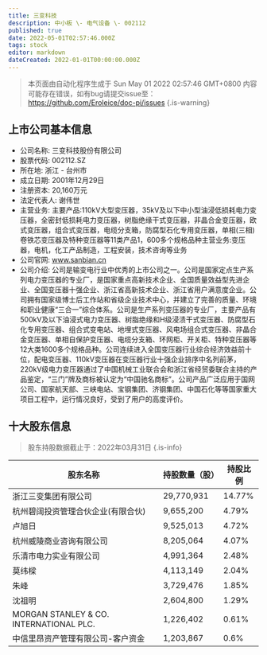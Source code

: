 ```yaml
---
title: 三变科技
description: 中小板 \- 电气设备 \- 002112
published: true
date: 2022-05-01T02:57:46.000Z
tags: stock
editor: markdown
dateCreated: 2022-01-01T00:00:00.000Z
---
```


> 本页面由自动化程序生成于 Sun May 01 2022 02:57:46 GMT+0800
> 内容可能存在错误，如有bug请提交issue至：https://github.com/Eroleice/doc-pi/issues
{.is-warning}

## 上市公司基本信息
- 公司名称: 三变科技股份有限公司
- 股票代码: 002112.SZ
- 所在地: 浙江 - 台州市
- 成立日期: 2001年12月29日
- 注册资本: 20,160万元
- 法定代表人: 谢伟世
- 主营业务: 主要产品:110kV大型变压器，35kV及以下中小型油浸低损耗电力变压器，全密封低损耗电力变压器，树脂绝缘干式变压器，非晶合金变压器，欧式变压器，组合式变压器，电缆分支箱，防腐型石化专用变压器，单相(三相)卷铁芯变压器及特种变压器等11类产品1，600多个规格品种主营业务:变压器，电机，化工产品制造，工程安装，技术咨询等业务
- 公司官网: www.sanbian.cn
- 公司介绍: 公司是输变电行业中优秀的上市公司之一。公司是国家定点生产系列电力变压器的专业厂，是国家重点高新技术企业、全国质量效益型先进企业、全国变压器十强企业、浙江省高新技术企业、浙江省用户满意度企业。公司拥有国家级博士后工作站和省级企业技术中心，并建立了完善的质量、环境和职业健康“三合一”综合体系。公司是生产系列变压器的专业厂，主要产品有500kV及以下油浸式电力变压器、树脂绝缘和H级浸渍干式变压器、防腐型石化专用变压器、组合式变电站、地埋式变压器、风电场组合式变压器、非晶合金变压器、单相自保护变压器、电缆分支箱、环网柜、开关柜、特种变压器等12大类1600多个规格品种。公司连续进入全国变压器行业综合经济效益前十位，配电变压器、110kV变压器在变压器行业十强企业排序中名列前茅，220kV级电力变压器通过了中国机械工业联合会和浙江省经贸委联合主持的产品鉴定，“三门”牌及商标被认定为“中国驰名商标”。公司产品广泛应用于国网公司、国家航天部、三峡电站、宝钢集团、济钢集团、中国石化等等国家重大项目工程中，运行情况良好，受到了用户的高度评价。


## 十大股东信息
> 股东持股数据截止于：2022年03月31日
{.is-info}

| 股东名称 | 持股数量（股） | 持股比例 |
| --- | --- | --- |
| 浙江三变集团有限公司 | 29,770,931 | 14.77% |
| 杭州碧阔投资管理合伙企业(有限合伙) | 9,655,200 | 4.79% |
| 卢旭日 | 9,525,013 | 4.72% |
| 杭州威陵商业咨询有限公司 | 8,205,064 | 4.07% |
| 乐清市电力实业有限公司 | 4,991,364 | 2.48% |
| 莫纬樑 | 4,113,149 | 2.04% |
| 朱峰 | 3,729,476 | 1.85% |
| 沈祖明 | 2,604,800 | 1.29% |
| MORGAN STANLEY & CO. INTERNATIONAL PLC. | 1,226,402 | 0.61% |
| 中信里昂资产管理有限公司-客户资金 | 1,203,867 | 0.6% |




